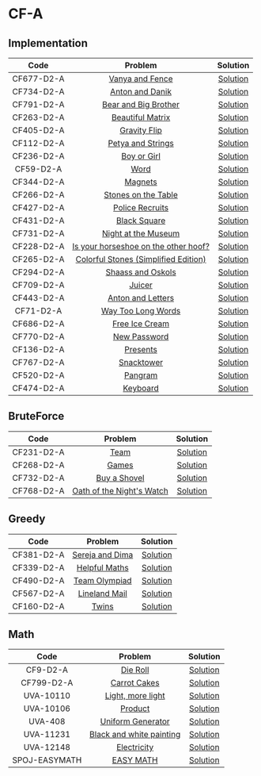 # CF-A
## Implementation

| Code | Problem | Solution |
| :------------: | :------------: | :------------: |
| CF677-D2-A | [Vanya and Fence](http://codeforces.com/contest/677/problem/A) | [Solution](https://github.com/Abdelwahab07/Problem-Solving/blob/master/Arabic-Competitive-Sheet/CF-A/Implementation/vanya_and_fence.cpp) |
| CF734-D2-A | [Anton and Danik](http://codeforces.com/contest/734/problem/A) | [Solution](https://github.com/Abdelwahab07/Problem-Solving/blob/master/Arabic-Competitive-Sheet/CF-A/Implementation/anton_and_danik.py) |
| CF791-D2-A | [Bear and Big Brother](http://codeforces.com/contest/791/problem/A) | [Solution](https://github.com/Abdelwahab07/Problem-Solving/blob/master/Arabic-Competitive-Sheet/CF-A/Implementation/bear_and_big_brother.py) |
| CF263-D2-A | [Beautiful Matrix](http://codeforces.com/contest/263/problem/A) | [Solution](https://github.com/Abdelwahab07/Problem-Solving/blob/master/Arabic-Competitive-Sheet/CF-A/Implementation/bear_and_big_brother.py) |
| CF405-D2-A | [Gravity Flip](http://codeforces.com/contest/405/problem/A) | [Solution](https://github.com/Abdelwahab07/Problem-Solving/blob/master/Arabic-Competitive-Sheet/CF-A/Implementation/gravity_flip.cpp) |
| CF112-D2-A | [Petya and Strings](http://codeforces.com/contest/112/problem/A) | [Solution](https://github.com/Abdelwahab07/Problem-Solving/blob/master/Arabic-Competitive-Sheet/CF-A/Implementation/petya_and_strings.cpp) |
| CF236-D2-A | [Boy or Girl](http://codeforces.com/contest/236/problem/A) | [Solution](https://github.com/Abdelwahab07/Problem-Solving/blob/master/Arabic-Competitive-Sheet/CF-A/Implementation/boy_or_girl.py) |
| CF59-D2-A | [Word](http://codeforces.com/contest/59/problem/A) | [Solution](https://github.com/Abdelwahab07/Problem-Solving/blob/master/Arabic-Competitive-Sheet/CF-A/Implementation/word.py) |
| CF344-D2-A | [Magnets](http://codeforces.com/contest/344/problem/A) | [Solution](https://github.com/Abdelwahab07/Problem-Solving/blob/master/Arabic-Competitive-Sheet/CF-A/Implementation/magnets.cpp) |
| CF266-D2-A | [Stones on the Table](http://codeforces.com/contest/266/problem/A) | [Solution](https://github.com/Abdelwahab07/Problem-Solving/blob/master/Arabic-Competitive-Sheet/CF-A/Implementation/stones_on_the_table.cpp) |
| CF427-D2-A | [Police Recruits](http://codeforces.com/contest/427/problem/A) | [Solution](https://github.com/Abdelwahab07/Problem-Solving/blob/master/Arabic-Competitive-Sheet/CF-A/Implementation/police_recruits.cpp) |
| CF431-D2-A | [Black Square](http://codeforces.com/contest/431/problem/A) | [Solution](https://github.com/Abdelwahab07/Problem-Solving/blob/master/Arabic-Competitive-Sheet/CF-A/Implementation/black_square.cpp) |
| CF731-D2-A | [Night at the Museum](http://codeforces.com/contest/731/problem/A) | [Solution](https://github.com/Abdelwahab07/Problem-Solving/blob/master/Arabic-Competitive-Sheet/CF-A/Implementation/night_at_the_museum.cpp)|
| CF228-D2-A | [Is your horseshoe on the other hoof?](http://codeforces.com/contest/228/problem/A) | [Solution](https://github.com/Abdelwahab07/Problem-Solving/blob/master/Arabic-Competitive-Sheet/CF-A/Implementation/is_your_horseshoe_on_the_other_hoof.py)|
| CF265-D2-A | [Colorful Stones (Simplified Edition)](http://codeforces.com/contest/265/problem/A) | [Solution](https://github.com/Abdelwahab07/Problem-Solving/blob/master/Arabic-Competitive-Sheet/CF-A/Implementation/colorful_stones.cpp)|
| CF294-D2-A | [Shaass and Oskols](http://codeforces.com/contest/294/problem/A) | [Solution](https://github.com/Abdelwahab07/Problem-Solving/blob/master/Arabic-Competitive-Sheet/CF-A/Implementation/shaass_and_oskols.cpp)|
| CF709-D2-A | [Juicer](http://codeforces.com/contest/709/problem/A) | [Solution](https://github.com/Abdelwahab07/Problem-Solving/blob/master/Arabic-Competitive-Sheet/CF-A/Implementation/juicer.cpp)|
| CF443-D2-A | [Anton and Letters](http://codeforces.com/contest/443/problem/A) | [Solution](https://github.com/Abdelwahab07/Problem-Solving/blob/master/Arabic-Competitive-Sheet/CF-A/Implementation/anton_and_letters.py)|
| CF71-D2-A | [Way Too Long Words](http://codeforces.com/contest/71/problem/A) | [Solution](https://github.com/Abdelwahab07/Problem-Solving/blob/master/Arabic-Competitive-Sheet/CF-A/Implementation/way_to_long_words.py)|
| CF686-D2-A | [Free Ice Cream](http://codeforces.com/contest/686/problem/A) | [Solution](https://github.com/Abdelwahab07/Problem-Solving/blob/master/Arabic-Competitive-Sheet/CF-A/Implementation/free_ice_cream.cpp)|
| CF770-D2-A | [New Password](http://codeforces.com/contest/770/problem/A) | [Solution](https://github.com/Abdelwahab07/Problem-Solving/blob/master/Arabic-Competitive-Sheet/CF-A/Implementation/new_password.cpp)|
| CF136-D2-A | [Presents](http://codeforces.com/contest/136/problem/A) | [Solution](https://github.com/Abdelwahab07/Problem-Solving/blob/master/Arabic-Competitive-Sheet/CF-A/Implementation/presents.cpp)|
| CF767-D2-A | [Snacktower](http://codeforces.com/contest/767/problem/A) | [Solution](https://github.com/Abdelwahab07/Problem-Solving/blob/master/Arabic-Competitive-Sheet/CF-A/Implementation/snacktower.cpp)|
| CF520-D2-A| [Pangram](http://codeforces.com/contest/520/problem/A) | [Solution](https://github.com/Abdelwahab07/Problem-Solving/blob/master/Arabic-Competitive-Sheet/CF-A/Implementation/pangram.cpp)|
| CF474-D2-A| [Keyboard](http://codeforces.com/contest/474/problem/A) | [Solution](https://github.com/Abdelwahab07/Problem-Solving/blob/master/Arabic-Competitive-Sheet/CF-A/Implementation/keyboard.cpp)|

## BruteForce
| Code | Problem | Solution |
| :------------: | :------------: | :------------: |
| CF231-D2-A | [Team](http://codeforces.com/contest/231/problem/A) | [Solution](https://github.com/Abdelwahab07/Problem-Solving/blob/master/Arabic-Competitive-Sheet/CF-A/BruteForce/team.cpp) |
| CF268-D2-A | [Games](http://codeforces.com/contest/268/problem/A) | [Solution](https://github.com/Abdelwahab07/Problem-Solving/blob/master/Arabic-Competitive-Sheet/CF-A/BruteForce/games.cpp) |
| CF732-D2-A | [Buy a Shovel](http://codeforces.com/contest/732/problem/A) | [Solution](https://github.com/Abdelwahab07/Problem-Solving/blob/master/Arabic-Competitive-Sheet/CF-A/BruteForce/buy_a_shovel.py) |
| CF768-D2-A | [Oath of the Night's Watch](http://codeforces.com/contest/768/problem/A) | [Solution](https://github.com/Abdelwahab07/Problem-Solving/blob/master/Arabic-Competitive-Sheet/CF-A/BruteForce/oath_of_the_night_watch.cpp) |

## Greedy
| Code | Problem | Solution |
| :------------: | :------------: | :------------: |
| CF381-D2-A | [Sereja and Dima](http://codeforces.com/contest/381/problem/A) | [Solution](https://github.com/Abdelwahab07/Problem-Solving/blob/master/Arabic-Competitive-Sheet/CF-A/Greedy/sereja_and_dima.cpp) |
| CF339-D2-A | [Helpful Maths](http://codeforces.com/contest/339/problem/A) | [Solution](https://github.com/Abdelwahab07/Problem-Solving/blob/master/Arabic-Competitive-Sheet/CF-A/Greedy/helpful_maths.py) |
| CF490-D2-A | [Team Olympiad](http://codeforces.com/contest/490/problem/A) | [Solution](https://github.com/Abdelwahab07/Problem-Solving/blob/master/Arabic-Competitive-Sheet/CF-A/Greedy/team_olympaid.cpp) |
| CF567-D2-A | [Lineland Mail](http://codeforces.com/contest/567/problem/A) | [Solution](https://github.com/Abdelwahab07/Problem-Solving/blob/master/Arabic-Competitive-Sheet/CF-A/Greedy/lineland_mail.cpp) |
| CF160-D2-A | [Twins](http://codeforces.com/contest/160/problem/A) | [Solution](https://github.com/Abdelwahab07/Problem-Solving/blob/master/Arabic-Competitive-Sheet/CF-A/Greedy/twins.cpp) |

## Math
| Code | Problem | Solution |
| :------------: | :------------: | :------------: |
| CF9-D2-A | [Die Roll](http://codeforces.com/contest/9/problem/A) | [Solution](https://github.com/Abdelwahab07/Problem-Solving/blob/master/Arabic-Competitive-Sheet/CF-A/Math/die_roll.cpp) |
| CF799-D2-A | [Carrot Cakes](http://codeforces.com/contest/799/problem/A) | [Solution](https://github.com/Abdelwahab07/Problem-Solving/blob/master/Arabic-Competitive-Sheet/CF-A/Math/carrot_cakes.py) |
| UVA-10110 | [Light, more light](https://onlinejudge.org/index.php?option=com_onlinejudge&Itemid=8&category=16&page=show_problem&problem=1051) | [Solution](https://github.com/Abdelwahab07/Problem-Solving/blob/master/Arabic-Competitive-Sheet/CF-A/Math/light_more_light.cpp) |
| UVA-10106 | [Product](https://onlinejudge.org/index.php?option=com_onlinejudge&Itemid=8&page=show_problem&category=0&problem=1047) | [Solution](https://github.com/Abdelwahab07/Problem-Solving/blob/master/Arabic-Competitive-Sheet/CF-A/Math/product.cpp) |
| UVA-408 | [Uniform Generator](https://onlinejudge.org/index.php?option=onlinejudge&page=show_problem&problem=349) | [Solution](https://github.com/Abdelwahab07/Problem-Solving/blob/master/Arabic-Competitive-Sheet/CF-A/Math/uniform_generator.cpp) |
| UVA-11231 | [Black and white painting](https://onlinejudge.org/index.php?option=onlinejudge&page=show_problem&problem=2172) | [Solution](https://github.com/Abdelwahab07/Problem-Solving/blob/master/Arabic-Competitive-Sheet/CF-A/Math/black_and_white_painting.cpp) |
| UVA-12148 | [Electricity](https://onlinejudge.org/index.php?option=onlinejudge&page=show_problem&problem=3300) | [Solution](https://github.com/Abdelwahab07/Problem-Solving/blob/master/Arabic-Competitive-Sheet/CF-A/Math/electricity.cpp) |
| SPOJ-EASYMATH | [EASY MATH](https://www.spoj.com/problems/EASYMATH/) | [Solution](https://github.com/Abdelwahab07/Problem-Solving/blob/master/Arabic-Competitive-Sheet/CF-A/Math/easy_math.cpp) |